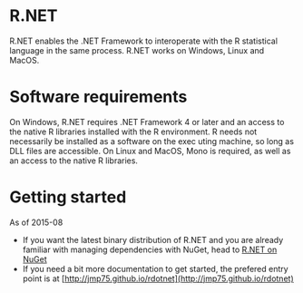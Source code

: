 R.NET
=======

R.NET enables the .NET Framework to interoperate with the R statistical language in the same process. R.NET works on Windows, Linux and MacOS. 

# Software requirements

On Windows, R.NET requires .NET Framework 4 or later and an access to the native R libraries installed with the R environment. R needs not necessarily be installed as a software on the exec uting machine, so long as DLL files are accessible.
On Linux and MacOS, Mono is required, as well as an access to the native R libraries.

# Getting started

As of 2015-08

* If you want the latest binary distribution of R.NET and you are already familiar with managing dependencies with NuGet, head to [R.NET on NuGet](https://www.nuget.org/packages?q=R.NET.Community)
* If you need a bit more documentation to get started, the prefered entry point is at [http://jmp75.github.io/rdotnet](http://jmp75.github.io/rdotnet)
